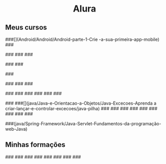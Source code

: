 <h1 align="center"> Alura </h1>

## Meus cursos
###[](Android/Android/Android-parte-1-Crie -a-sua-primeira-app-mobile)
###[](Android/Android/Android-parte-2-Avançando-com-listeners-menu-e-UI/Agenda)

###[](CSharp/CSharp-e-orientacao-a-objetos/CSharp-parte-1-Primeiros-passos)
###[](CSharp/CSharp-e-orientacao-a-objetos/CSharp-parte-2-Introdução-à-Orientação-a-Objetos)
###[](CSharp/CSharp-e-orientacao-a-objetos/CSharp-parte-3-Entendendo-herança-e-interface)

###[](JavaScript/Node.js-com-Express/JavaScript-para-back-end)
###[](JavaScript/Node.js-com-Express/Rest-com-NodeJS-API-com-Express-e-MySQL)

###[](PHP/PHP/Introducao-ao-PHP-Primeiros-passos-com-a-linguagem)

###[](Carreira-QA-processos-e-automacao-de-testes/Cypress-automacao-de-testes-E2E)
###[](Carreira-QA-processos-e-automacao-de-testes/Logica-de-programacoo-I-os-primeiros-programas-com-Javascript-e-HTML)
###[](Carreira-QA-processos-e-automacao-de-testes/Quality-Assurance-plano-de-testes-e-gestao-de-bugs)


###[](java/Arquitetura-e-Design-de-Projetos-Java/BDD-e-Java-Behavior-Driven-Development-com-Cucumber/leilao)
###[](java/Arquitetura-e-Design-de-Projetos-Java/Design-Patterns-em-Java-I-Introdução-as-boas-praticas-de-programacao/loja)
###[](java/Arquitetura-e-Design-de-Projetos-Java/Design-Patterns-em-Java-II-Avançando-nas-boas-práticas-de-programação/loja)
###[](java/Arquitetura-e-Design-de-Projetos-Java/SOLID-com-Java-Princípios-da-programação-orientada-a-objetos/rh)
###[](java/Arquitetura-e-Design-de-Projetos-Java/Selenium-Testes-automatizados-de-aceitacao-em-Java/leilao)
###[](java/Arquitetura-e-Design-de-Projetos-Java/TDD-e-Java-Testes-automatizados-com-JUnit)

###[](java/Java-e-Orientacao-a-Objetos/Java-Collections-Dominando-Listas-Sets-e-Mapas/gerenciador-de-cursos)
###[](java/Java-e-Orientacao-a-Objetos/Java-Excecoes-Aprenda a criar-lançar-e-controlar-excecoes/java-pilha)
###[](java/Java-e-Orientacao-a-Objetos/Java-JRE-e-JDK-Escreva-o-seu-primeiro-codigo-com-Eclipse)
###[](java/Java-e-Orientacao-a-Objetos/Java-OO-Introducao-a-Orientacao-a-Objetos/bytebank)
###[](java/Java-e-Orientacao-a-Objetos/Java-Polimorfismo-Entenda-heranca-e-interfaces)
###[](java/Java-e-Orientacao-a-Objetos/Java-e-java.io-Streams-Reader-e-Writers/java-io)
###[](java/Java-e-Orientacao-a-Objetos/Java-e-java.lang-Programe-com-a-classe-Object-e-String/bytebank-herdado-conta)
###[](java/Java-e-Orientacao-a-Objetos/Java-e-java.util-Coleções-Wrappers-e-Lambda-expressions/bytebank-herdado-conta)
###[](java/Java-e-Orientacao-a-Objetos/Java-moderno-Tire-proveito-dos-novos-recursos-do-Java-8/Java8)
###[](java/Java-e-Orientacao-a-Objetos/O-que-sao-Enums-no-Java/AM_enum)
###[](java/Java-e-Orientacao-a-Objetos/TDD-e-Java-Testes-automatizados-com-JUnit)

###(java/Spring-Framework/Java-Servlet-Fundamentos-da-programação-web-Java)


## Minhas formações
###[](Android/Android)
###[](CSharp/CSharp-e-orientacao-a-objetos)
###[](JavaScript/Node.js-com-Express)
###[](PHP/PHP)
###[](Carreira-QA-processos-e-automacao-de-testes)
###[](java/Arquitetura-e-Design-de-Projetos-Java)
###[](java/Java-e-Orientacao-a-Objetos)
###[](java/Spring-Framework)

